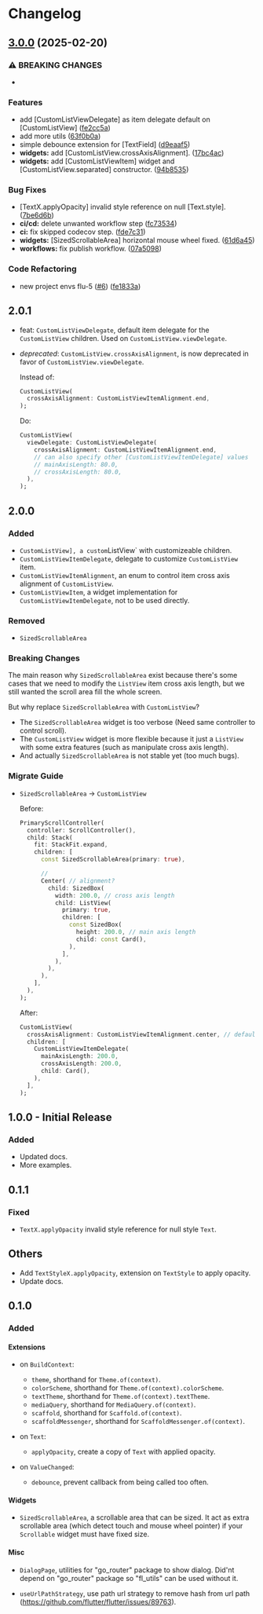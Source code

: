 # Changelog

## [3.0.0](https://github.com/KeidsID/fl_utilities/compare/fl_utilities-v2.0.1...fl_utilities-v3.0.0) (2025-02-20)


### ⚠ BREAKING CHANGES

* 

### Features

* add [CustomListViewDelegate] as item delegate default on [CustomListView] ([fe2cc5a](https://github.com/KeidsID/fl_utilities/commit/fe2cc5a8aa645384d9014e3b8ed14251392926b8))
* add more utils ([63f0b0a](https://github.com/KeidsID/fl_utilities/commit/63f0b0ac059f1733c0bebbb6d75e1aaef2bb2308))
* simple debounce extension for [TextField] ([d9eaaf5](https://github.com/KeidsID/fl_utilities/commit/d9eaaf5f1e50f51f48fddfaea6795b121031f989))
* **widgets:** add [CustomListView.crossAxisAlignment]. ([17bc4ac](https://github.com/KeidsID/fl_utilities/commit/17bc4ac592425cb947e3565b8dfda461c9b74b9f))
* **widgets:** add [CustomListViewItem] widget and [CustomListView.separated] constructor. ([94b8535](https://github.com/KeidsID/fl_utilities/commit/94b85352afe4017d8daaa835a5bf10ddab45846c))


### Bug Fixes

* [TextX.applyOpacity] invalid style reference on null [Text.style]. ([7be6d6b](https://github.com/KeidsID/fl_utilities/commit/7be6d6bdd66de9d69fbb800e7cd35f5d628c05b3))
* **ci/cd:** delete unwanted workflow step ([fc73534](https://github.com/KeidsID/fl_utilities/commit/fc73534b39e9a05eb77310e8b511f90ec3e42761))
* **ci:** fix skipped codecov step. ([fde7c31](https://github.com/KeidsID/fl_utilities/commit/fde7c3140e663e234b59707e9e7fd1e269f84908))
* **widgets:** [SizedScrollableArea] horizontal mouse wheel fixed. ([61d6a45](https://github.com/KeidsID/fl_utilities/commit/61d6a45615879ef28f38ba77a07794be74587e90))
* **workflows:** fix publish workflow. ([07a5098](https://github.com/KeidsID/fl_utilities/commit/07a5098f5269dd49163e2ea2f3970e3570e09179))


### Code Refactoring

* new project envs flu-5 ([#6](https://github.com/KeidsID/fl_utilities/issues/6)) ([fe1833a](https://github.com/KeidsID/fl_utilities/commit/fe1833af459c54791197387af3c35a97f457f0c3))

## 2.0.1

- feat: `CustomListViewDelegate`, default item delegate for the `CustomListView`
  children. Used on `CustomListView.viewDelegate`.
- _deprecated_: `CustomListView.crossAxisAlignment`, is now deprecated in favor of
  `CustomListView.viewDelegate`.

  Instead of:

  ```dart
  CustomListView(
    crossAxisAlignment: CustomListViewItemAlignment.end,
  );
  ```

  Do:

  ```dart
  CustomListView(
    viewDelegate: CustomListViewDelegate(
      crossAxisAlignment: CustomListViewItemAlignment.end,
      // can also specify other [CustomListViewItemDelegate] values
      // mainAxisLength: 80.0,
      // crossAxisLength: 80.0,
    ),
  );
  ```

## 2.0.0

### Added

- `CustomListView], a custom`ListView` with customizeable children.
- `CustomListViewItemDelegate`, delegate to customize `CustomListView` item.
- `CustomListViewItemAlignment`, an enum to control item cross axis alignment of
  `CustomListView`.
- `CustomListViewItem`, a widget implementation for
  `CustomListViewItemDelegate`, not to be used directly.

### Removed

- `SizedScrollableArea`

### Breaking Changes

The main reason why `SizedScrollableArea` exist because there's some cases that
we need to modify the `ListView` item cross axis length, but we still wanted the
scroll area fill the whole screen.

But why replace `SizedScrollableArea` with `CustomListView`?

- The `SizedScrollableArea` widget is too verbose (Need same controller to
  control scroll).
- The `CustomListView` widget is more flexible because it just a `ListView` with
  some extra features (such as manipulate cross axis length).
- And actually `SizedScrollableArea` is not stable yet (too much bugs).

### Migrate Guide

- `SizedScrollableArea` -> `CustomListView`

  Before:

  ```dart
  PrimaryScrollController(
    controller: ScrollController(),
    child: Stack(
      fit: StackFit.expand,
      children: [
        const SizedScrollableArea(primary: true),

        //
        Center( // alignment?
          child: SizedBox(
            width: 200.0, // cross axis length
            child: ListView(
              primary: true,
              children: [
                const SizedBox(
                  height: 200.0, // main axis length
                  child: const Card(),
                ),
              ],
            ),
          ),
        ),
      ],
    ),
  );
  ```

  After:

  ```dart
  CustomListView(
    crossAxisAlignment: CustomListViewItemAlignment.center, // default
    children: [
      CustomListViewItemDelegate(
        mainAxisLength: 200.0,
        crossAxisLength: 200.0,
        child: Card(),
      ),
    ],
  );
  ```

## 1.0.0 - Initial Release

### Added

- Updated docs.
- More examples.

## 0.1.1

### Fixed

- `TextX.applyOpacity` invalid style reference for null style `Text`.

## Others

- Add `TextStyleX.applyOpacity`, extension on `TextStyle` to apply opacity.
- Update docs.

## 0.1.0

### Added

#### Extensions

- on `BuildContext`:

  - `theme`, shorthand for `Theme.of(context)`.
  - `colorScheme`, shorthand for `Theme.of(context).colorScheme`.
  - `textTheme`, shorthand for `Theme.of(context).textTheme`.
  - `mediaQuery`, shorthand for `MediaQuery.of(context)`.
  - `scaffold`, shorthand for `Scaffold.of(context)`.
  - `scaffoldMessenger`, shorthand for `ScaffoldMessenger.of(context)`.

- on `Text`:

  - `applyOpacity`, create a copy of `Text` with applied opacity.

- on `ValueChanged`:
  - `debounce`, prevent callback from being called too often.

#### Widgets

- `SizedScrollableArea`, a scrollable area that can be sized. It act as extra
  scrollable area (which detect touch and mouse wheel pointer) if your
  `Scrollable` widget must have fixed size.

#### Misc

- `DialogPage`, utilities for "go_router" package to show dialog. Did'nt depend
  on "go_router" package so "fl_utils" can be used without it.

- `useUrlPathStrategy`, use path url strategy to remove hash from url path
  (<https://github.com/flutter/flutter/issues/89763>).
